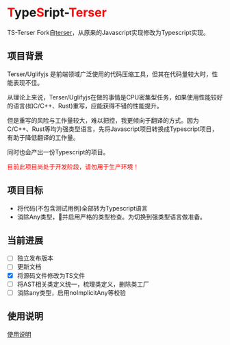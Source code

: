<h1><span style="color:red">T</span>ype<span style="color:red">S</span>ript-<span style="color:red">Terser</span></h1>

TS-Terser Fork自[terser](https://github.com/terser/terser)，从原来的Javascript实现修改为Typescript实现。

## 项目背景

Terser/Uglifyjs 是前端领域广泛使用的代码压缩工具，但其在代码量较大时，性能表现不佳。

从理论上来说，Terser/Uglifyjs在做的事情是CPU密集型任务，如果使用性能较好的语言(如C/C++、Rust)重写，应能获得不错的性能提升。

但是重写的风险与工作量较大，难以把控，我更倾向于翻译的方式。因为C/C++、Rust等均为强类型语言，先将Javascript项目转换成Typescript项目，有助于降低翻译的工作量。

同时也会产出一份Typescript的项目。

<span style="color:red">目前此项目尚处于开发阶段，请勿用于生产环境！</span>

## 项目目标

- 将代码(不包含测试用例)全部转为Typescript语言
- 消除Any类型，并启用严格的类型检查。为切换到强类型语言做准备。

## 当前进展

- [ ] 独立发布版本
- [ ] 更新文档
- [x] 将源码文件修改为TS文件
- [ ] 将AST相关类定义统一，梳理类定义，删除类工厂
- [ ] 消除any类型，启用noImplicitAny等校验

## 使用说明
[使用说明](./terser.md)
